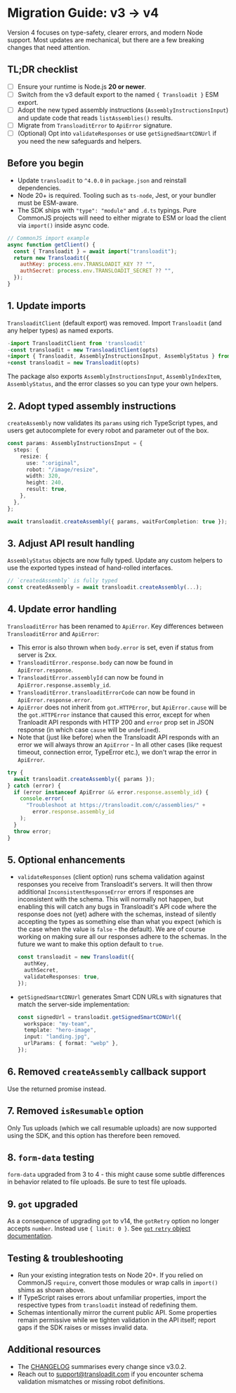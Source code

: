 # Migration Guide: v3 → v4

Version 4 focuses on type-safety, clearer errors, and modern Node support. Most updates are mechanical, but there are a few breaking changes that need attention.

## TL;DR checklist

- [ ] Ensure your runtime is Node.js **20 or newer**.
- [ ] Switch from the v3 default export to the named `{ Transloadit }` ESM export.
- [ ] Adopt the new typed assembly instructions (`AssemblyInstructionsInput`) and update code that reads `listAssemblies()` results.
- [ ] Migrate from `TransloaditError` to `ApiError` signature.
- [ ] (Optional) Opt into `validateResponses` or use `getSignedSmartCDNUrl` if you need the new safeguards and helpers.

## Before you begin

- Update `transloadit` to `^4.0.0` in `package.json` and reinstall dependencies.
- Node 20+ is required. Tooling such as `ts-node`, Jest, or your bundler must be ESM-aware.
- The SDK ships with `"type": "module"` and `.d.ts` typings. Pure CommonJS projects will need to either migrate to ESM or load the client via `import()` inside async code.

```js
// CommonJS import example
async function getClient() {
  const { Transloadit } = await import("transloadit");
  return new Transloadit({
    authKey: process.env.TRANSLOADIT_KEY ?? "",
    authSecret: process.env.TRANSLOADIT_SECRET ?? "",
  });
}
```

## 1. Update imports

`TransloaditClient` (default export) was removed. Import `Transloadit` (and any helper types) as named exports.

```ts
-import TransloaditClient from 'transloadit'
-const transloadit = new TransloaditClient(opts)
+import { Transloadit, AssemblyInstructionsInput, AssemblyStatus } from 'transloadit'
+const transloadit = new Transloadit(opts)
```

The package also exports `AssemblyInstructionsInput`, `AssemblyIndexItem`, `AssemblyStatus`, and the error classes so you can type your own helpers.

## 2. Adopt typed assembly instructions

`createAssembly` now validates its `params` using rich TypeScript types, and users get autocomplete for every robot and parameter out of the box.

```ts
const params: AssemblyInstructionsInput = {
  steps: {
    resize: {
      use: ":original",
      robot: "/image/resize",
      width: 320,
      height: 240,
      result: true,
    },
  },
};

await transloadit.createAssembly({ params, waitForCompletion: true });
```

## 3. Adjust API result handling

`AssemblyStatus` objects are now fully typed. Update any custom helpers to use the exported types instead of hand-rolled interfaces.

```ts
// `createdAssembly` is fully typed
const createdAssembly = await transloadit.createAssembly(...);
```

## 4. Update error handling

`TransloaditError` has been renamed to `ApiError`. Key differences between `TransloaditError` and `ApiError`:

- This error is also thrown when `body.error` is set, even if status from server is 2xx.
- `TransloaditError.response.body` can now be found in `ApiError.response`.
- `TransloaditError.assemblyId` can now be found in `ApiError.response.assembly_id`.
- `TransloaditError.transloaditErrorCode` can now be found in `ApiError.response.error`.
- `ApiError` does not inherit from `got.HTTPError`, but `ApiError.cause` will be the `got.HTTPError` instance that caused this error, except for when Tranloadit API responds with HTTP 200 and `error` prop set in JSON response (in which case `cause` will be `undefined`).
- Note that (just like before) when the Transloadit API responds with an error we will always throw an `ApiError` - In all other cases (like request timeout, connection error, TypeError etc.), we don't wrap the error in `ApiError`.

```ts
try {
  await transloadit.createAssembly({ params });
} catch (error) {
  if (error instanceof ApiError && error.response.assembly_id) {
    console.error(
      "Troubleshoot at https://transloadit.com/c/assemblies/" +
        error.response.assembly_id
    );
  }
  throw error;
}
```

## 5. Optional enhancements

- `validateResponses` (client option) runs schema validation against responses you receive from Transloadit's servers. It will then throw additional `InconsistentResponseError` errors if responses are inconsistent with the schema. This will normally not happen, but enabling this will catch any bugs in Transloadit's API code where the response does not (yet) adhere with the schemas, instead of silently accepting the types as something else than what you expect (which is the case when the value is `false` - the default). We are of course working on making sure all our responses adhere to the schemas. In the future we want to make this option default to `true`.

  ```ts
  const transloadit = new Transloadit({
    authKey,
    authSecret,
    validateResponses: true,
  });
  ```

- `getSignedSmartCDNUrl` generates Smart CDN URLs with signatures that match the server-side implementation:

  ```ts
  const signedUrl = transloadit.getSignedSmartCDNUrl({
    workspace: "my-team",
    template: "hero-image",
    input: "landing.jpg",
    urlParams: { format: "webp" },
  });
  ```

## 6. Removed `createAssembly` callback support

Use the returned promise instead.

## 7. Removed `isResumable` option

Only Tus uploads (which we call resumable uploads) are now supported using the SDK, and this option has therefore been removed.

## 8. `form-data` testing

`form-data` upgraded from 3 to 4 - this might cause some subtle differences in behavior related to file uploads. Be sure to test file uploads.

## 9. `got` upgraded

As a consequence of upgrading `got` to v14, the `gotRetry` option no longer accepts `number`. Instead use `{ limit: 0 }`. See [`got` `retry` object documentation](https://github.com/sindresorhus/got/blob/v14.4.9/documentation/7-retry.md).

## Testing & troubleshooting

- Run your existing integration tests on Node 20+. If you relied on CommonJS `require`, convert those modules or wrap calls in `import()` shims as shown above.
- If TypeScript raises errors about unfamiliar properties, import the respective types from `transloadit` instead of redefining them.
- Schemas intentionally mirror the current public API. Some properties remain permissive while we tighten validation in the API itself; report gaps if the SDK raises or misses invalid data.

## Additional resources

- The [CHANGELOG](./CHANGELOG.md) summarises every change since v3.0.2.
- Reach out to support@transloadit.com if you encounter schema validation mismatches or missing robot definitions.
